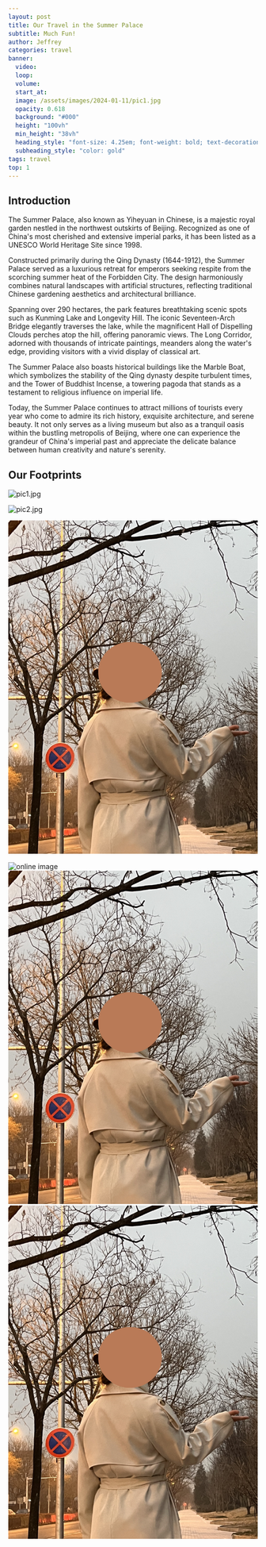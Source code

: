 ```yaml
---
layout: post
title: Our Travel in the Summer Palace
subtitle: Much Fun!
author: Jeffrey
categories: travel
banner:
  video:
  loop: 
  volume: 
  start_at: 
  image: /assets/images/2024-01-11/pic1.jpg 
  opacity: 0.618
  background: "#000"
  height: "100vh"
  min_height: "38vh"
  heading_style: "font-size: 4.25em; font-weight: bold; text-decoration: underline"
  subheading_style: "color: gold"
tags: travel
top: 1
---
```



## Introduction
The Summer Palace, also known as Yiheyuan in Chinese, is a majestic royal garden nestled in the northwest outskirts of Beijing. Recognized as one of China's most cherished and extensive imperial parks, it has been listed as a UNESCO World Heritage Site since 1998.

Constructed primarily during the Qing Dynasty (1644-1912), the Summer Palace served as a luxurious retreat for emperors seeking respite from the scorching summer heat of the Forbidden City. The design harmoniously combines natural landscapes with artificial structures, reflecting traditional Chinese gardening aesthetics and architectural brilliance.

Spanning over 290 hectares, the park features breathtaking scenic spots such as Kunming Lake and Longevity Hill. The iconic Seventeen-Arch Bridge elegantly traverses the lake, while the magnificent Hall of Dispelling Clouds perches atop the hill, offering panoramic views. The Long Corridor, adorned with thousands of intricate paintings, meanders along the water's edge, providing visitors with a vivid display of classical art.

The Summer Palace also boasts historical buildings like the Marble Boat, which symbolizes the stability of the Qing dynasty despite turbulent times, and the Tower of Buddhist Incense, a towering pagoda that stands as a testament to religious influence on imperial life.

Today, the Summer Palace continues to attract millions of tourists every year who come to admire its rich history, exquisite architecture, and serene beauty. It not only serves as a living museum but also as a tranquil oasis within the bustling metropolis of Beijing, where one can experience the grandeur of China's imperial past and appreciate the delicate balance between human creativity and nature's serenity. 


## Our Footprints

![pic1.jpg]("https://raw.githubusercontent.com/jeffreyren1/blog/master/assets/images/2024-01-11/pic1.jpg")

[comment]: <> (This is a comment, it will not be included)
[comment]: <> (<img src=/assets/images/2024-01-11/pic1.jpg align=center />)



![pic2.jpg]("https://raw.githubusercontent.com/jeffreyren1/blog/master/assets/images/2024-01-11/pic2.jpg")

![pic3.jpg](https://raw.githubusercontent.com/jeffreyren1/blog/master/assets/images/2024-01-11/pic3.jpg)

<img src=https://s3-media3.fl.yelpcdn.com/bphoto/cQ1Yoa75m2yUFFbY2xwuqw/348s.jpg alt ="online image"/>
<img src=https://raw.githubusercontent.com/jeffreyren1/blog/master/assets/images/2024-01-11/pic3.jpg alt ="online image"/>
<img src="https://raw.githubusercontent.com/jeffreyren1/blog/master/assets/images/2024-01-11/pic3.jpg" alt ="online image"/>

